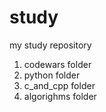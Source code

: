 # study
my study repository

1. codewars folder
2. python folder
3. c_and_cpp folder
4. algorighms folder